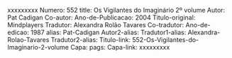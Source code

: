 xxxxxxxxx
Numero: 552
title: Os Vigilantes do Imaginário 2º volume
Autor: Pat Cadigan
Co-autor: 
Ano-de-Publicacao: 2004
Titulo-original: Mindplayers
Tradutor: Alexandra Rolão Tavares
Co-tradutor: 
Ano-de-edicao: 1987
alias: Pat-Cadigan
Autor2-alias: 
Tradutor1-alias: Alexandra-Rolao-Tavares
Tradutor2-alias: 
Titulo-link: 552-Os-Vigilantes-do-Imaginario-2-volume
Capa: 
pags: 
Capa-link: 
xxxxxxxxx